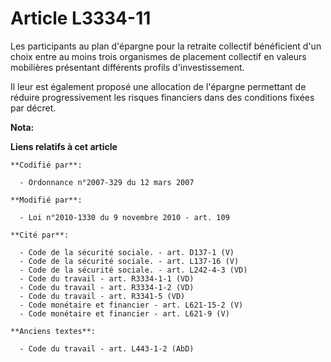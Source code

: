 # Article L3334-11

Les participants au plan d'épargne pour la retraite collectif bénéficient d'un choix entre au moins trois organismes de
placement collectif en valeurs mobilières présentant différents profils d'investissement.

Il leur est également proposé une allocation de l'épargne permettant de réduire progressivement les risques financiers dans
des conditions fixées par décret.

**Nota:**



**Liens relatifs à cet article**

	**Codifié par**:

	  - Ordonnance n°2007-329 du 12 mars 2007

	**Modifié par**:

	  - Loi n°2010-1330 du 9 novembre 2010 - art. 109

	**Cité par**:

	  - Code de la sécurité sociale. - art. D137-1 (V)
	  - Code de la sécurité sociale. - art. L137-16 (V)
	  - Code de la sécurité sociale. - art. L242-4-3 (VD)
	  - Code du travail - art. R3334-1-1 (VD)
	  - Code du travail - art. R3334-1-2 (VD)
	  - Code du travail - art. R3341-5 (VD)
	  - Code monétaire et financier - art. L621-15-2 (V)
	  - Code monétaire et financier - art. L621-9 (V)

	**Anciens textes**:

	  - Code du travail - art. L443-1-2 (AbD)
